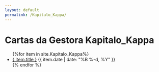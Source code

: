 ```yaml
---
layout: default
permalink: /Kapitalo_Kappa/
---
```


<h1>Cartas da Gestora Kapitalo_Kappa</h1>
<ul>
{%for item in site.Kapitalo_Kappa%}
  <li>
    <a href="{ site.baseurl }{ item.url }">{ item.title }</a>
<span>{{ item.date | date: "%B %-d, %Y" }}</span>
  </li>
    {% endfor %}
</ul>
